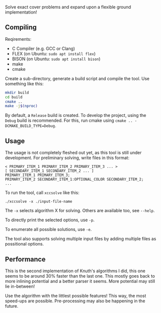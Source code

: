 Solve exact cover problems and expand upon a flexible ground implementation!

## Compiling

Reqirements:

  - C Compiler (e.g. GCC or Clang)
  - FLEX (on Ubuntu: `sudo apt install flex`)
  - BISON (on Ubuntu: `sudo apt install bison`)
  - make
  - cmake

Create a sub-directory, generate a build script and compile the tool. Use
something like this:

```bash
mkdir build
cd build
cmake ..
make -j$(nproc)
```

By default, a `Release` build is created. To develop the project, using the
`Debug` build is recommended. For this, run cmake using `cmake
.. -DCMAKE_BUILD_TYPE=Debug`.

## Usage

The usage is not completely fleshed out yet, as this tool is still under
development. For preliminary solving, write files in this format:

```
< PRIMARY_ITEM_1 PRIMARY_ITEM_2 PRIMARY_ITEM_3 ... >
[ SECONDARY_ITEM_1 SECONDARY_ITEM_2 ... ]
PRIMARY_ITEM_1 PRIMARY_ITEM_3;
PRIMARY_ITEM_2 SECONDARY_ITEM_1:OPTIONAL_COLOR SECONDARY_ITEM_2;
...
```

To run the tool, call `xccsolve` like this:

```
./xccsolve -x ./input-file-name
```

The `-x` selects algorithm X for solving. Others are available too, see
`--help`.

To directly print the selected options, use `-p`.

To enumerate all possible solutions, use `-e`.

The tool also supports solving multiple input files by adding multiple files as
possitional options.

## Performance

This is the second implementation of Knuth's algorithms I did, this one seems
to be around 30% faster than the last one. This mostly goes back to more
inlining potential and a better parser it seems. More potential may still lie
in-between!

Use the algorithm with the littlest possible features! This way, the most
speed-ups are possible. Pre-processing may also be happening in the future.
